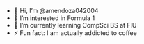 - 👋 Hi, I’m @amendoza042004
- 👀 I’m interested in Formula 1
- 🌱 I’m currently learning CompSci BS at FIU 
- ⚡ Fun fact: I am actually addicted to coffee

<!---
amendoza042004/amendoza042004 is a ✨ special ✨ repository because its `README.md` (this file) appears on your GitHub profile.
You can click the Preview link to take a look at your changes.
--->
